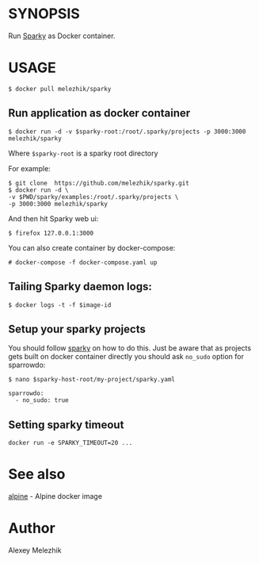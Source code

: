 # SYNOPSIS

Run [Sparky](https://github.com/melezhik/sparky) as Docker container.

# USAGE

    $ docker pull melezhik/sparky 

## Run application as docker container 

    $ docker run -d -v $sparky-root:/root/.sparky/projects -p 3000:3000 melezhik/sparky

Where `$sparky-root` is a sparky root directory

For example:

    $ git clone  https://github.com/melezhik/sparky.git 
    $ docker run -d \
    -v $PWD/sparky/examples:/root/.sparky/projects \
    -p 3000:3000 melezhik/sparky

And then hit Sparky web ui:

    $ firefox 127.0.0.1:3000

You can also create container by docker-compose:

    # docker-compose -f docker-compose.yaml up

## Tailing Sparky daemon logs:

    $ docker logs -t -f $image-id

## Setup your sparky projects

You should follow [sparky](https://github.com/melezhik/sparky) on how to do this.
Just be aware that as projects gets built on docker container directly you should ask `no_sudo`
option for sparrowdo:


    $ nano $sparky-host-root/my-project/sparky.yaml

    sparrowdo:
      - no_sudo: true

## Setting sparky timeout

    docker run -e SPARKY_TIMEOUT=20 ...

# See also

[alpine](https://hub.docker.com/_/alpine) - Alpine docker image 

# Author

Alexey Melezhik


